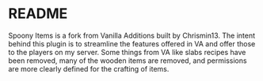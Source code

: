 # README #

Spoony Items is a fork from Vanilla Additions built by Chrismin13. The intent behind this plugin is to streamline the features offered in VA and offer those to the players on my server. Some things from VA like slabs recipes have been removed, many of the wooden items are removed, and permissions are more clearly defined for the crafting of items. 

